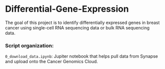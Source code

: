 # Differential-Gene-Expression

The goal of this project is to identify differentially expressed genes in breast cancer using single-cell RNA sequencing data or bulk RNA sequencing data.

### Script organization:

`0_download_data.ipynb`: Jupiter notebook that helps pull data from Synapse and upload onto the Cancer Genomics Cloud.